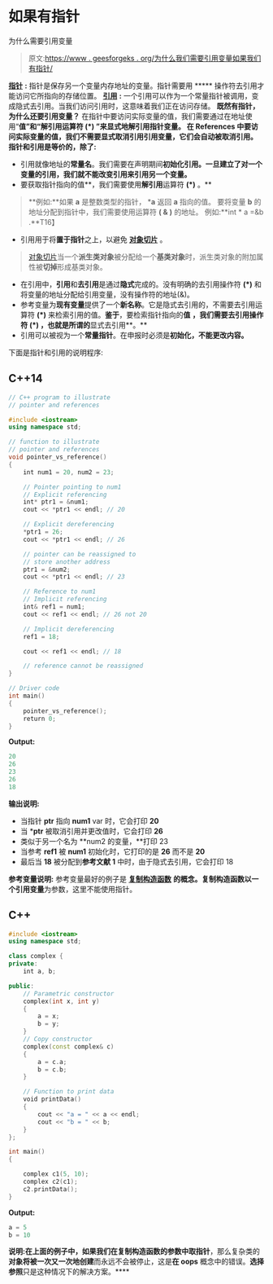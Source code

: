 # 如果有指针

为什么需要引用变量

> 原文:[https://www . geesforgeks . org/为什么我们需要引用变量如果我们有指针/](https://www.geeksforgeeks.org/why-do-we-need-reference-variables-if-we-have-pointers/)

[**指针**](https://www.geeksforgeeks.org/pointers-in-c-and-c-set-1-introduction-arithmetic-and-array/) **:** 指针是保存另一个变量内存地址的变量。指针需要用 ***** 操作符去引用才能访问它所指向的存储位置。
[**引用**](https://www.geeksforgeeks.org/references-in-c/) **:** 一个引用可以作为一个常量指针被调用，变成隐式去引用。当我们访问引用时，这意味着我们正在访问存储。
**既然有指针，为什么还要引用变量？**
在指针中要访问实际变量的值，我们需要通过在地址使用“**值”和“解引用运算符 **(*)** ”来显式地解引用指针变量。
在 References 中要访问实际变量的值，我们不需要显式取消引用引用变量，它们会自动被取消引用。
**指针和引用是等价的，除了:****

*   引用就像地址的**常量名**。我们需要在声明期间**初始化引用。一旦建立了对一个变量的引用，我们就不能改变引用来引用另一个变量。**
*   要获取指针指向的值**，我们需要使用**解引用**运算符 **(*)** 。**

> **例如:**如果 **a** 是整数类型的指针， ***a** 返回 **a** 指向的值。
> 要将变量 **b** 的地址分配到指针中，我们需要使用运算符 **( & )** 的地址。
> 例如:**int * a =&b .**T16】

*   引用用于将**置于指针**之上，以避免 [**对象切片**](https://www.geeksforgeeks.org/object-slicing-in-c/) 。

> [对象切片](https://www.geeksforgeeks.org/object-slicing-in-c/)当一个**派生类对象**被分配给一个**基类对象**时，派生类对象的附加属性被**切掉**形成基类对象。

*   在引用中，**引用**和**去引用**是通过**隐式**完成的。没有明确的去引用操作符 **(*)** 和将变量的地址分配给引用变量，没有操作符的地址(&)。
*   参考变量为**现有变量**提供了一个**新名称**。它是隐式去引用的，不需要去引用运算符 **(*)** 来检索引用的值。**鉴于**，要检索指针指向的**值** **，我们需要去引用操作符 **(*)** ，也就是所谓的**显式去引用**。**
*   引用可以被视为一个**常量指针**。在申报时必须是**初始化，不能更改内容。**

下面是指针和引用的说明程序:

## C++14

```cpp
// C++ program to illustrate
// pointer and references

#include <iostream>
using namespace std;

// function to illustrate
// pointer and references
void pointer_vs_reference()
{
    int num1 = 20, num2 = 23;

    // Pointer pointing to num1
    // Explicit referencing
    int* ptr1 = &num1;
    cout << *ptr1 << endl; // 20

    // Explicit dereferencing
    *ptr1 = 26;
    cout << *ptr1 << endl; // 26

    // pointer can be reassigned to
    // store another address
    ptr1 = &num2;
    cout << *ptr1 << endl; // 23

    // Reference to num1
    // Implicit referencing
    int& ref1 = num1;
    cout << ref1 << endl; // 26 not 20

    // Implicit dereferencing
    ref1 = 18;

    cout << ref1 << endl; // 18

    // reference cannot be reassigned
}

// Driver code
int main()
{
    pointer_vs_reference();
    return 0;
}
```

**Output:** 

```cpp
20
26
23
26
18
```

**输出说明:**

*   当指针 **ptr** 指向 **num1** var 时，它会打印 **20**
*   当 ***ptr** 被取消引用并更改值时，它会打印 **26**
*   类似于另一个名为 **num2 的变量，**打印 23
*   当参考 **ref1** 被 **num1** 初始化时，它打印的是 **26** 而不是 **20**
*   最后当 **18** 被分配到**参考文献 1** 中时，由于隐式去引用，它会打印 18

**参考变量说明:**
参考变量最好的例子是 [**复制构造函数**](https://www.geeksforgeeks.org/copy-constructor-in-cpp/) **的概念。**复制构造函数以一个**引用变量**为参数，这里不能使用指针。

## C++

```cpp
#include <iostream>
using namespace std;

class complex {
private:
    int a, b;

public:
    // Parametric constructor
    complex(int x, int y)
    {
        a = x;
        b = y;
    }
    // Copy constructor
    complex(const complex& c)
    {
        a = c.a;
        b = c.b;
    }

    // Function to print data
    void printData()
    {
        cout << "a = " << a << endl;
        cout << "b = " << b;
    }
};

int main()
{

    complex c1(5, 10);
    complex c2(c1);
    c2.printData();
}
```

**Output:** 

```cpp
a = 5
b = 10
```

**说明:**在上面的例子中，如果我们在复制构造函数的参数中取**指针**，那么复杂类的**对象将被一次又一次地创建**而永远不会被停止，这是**在 oops** 概念中的错误。**选择参照**只是这种情况下的解决方案。****